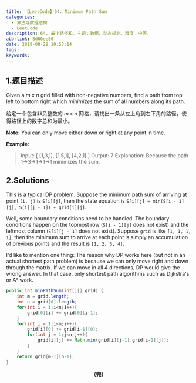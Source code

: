 ```yaml
---
title: 【LeetCode】64. Minimum Path Sum
categories:
  - 算法与数据结构
  - LeetCode
description: 64. 最小路径和。主题：数组、动态规划。难度：中等。
abbrlink: 8d66ee80
date: 2019-08-29 10:53:14
tags:
keywords:
---
```


## 1.题目描述

Given a *m* x *n* grid filled with non-negative numbers, find a path from top left to bottom right which *minimizes* the sum of all numbers along its path.

给定一个包含非负整数的 *m* x *n* 网格，请找出一条从左上角到右下角的路径，使得路径上的数字总和为最小。

**Note:** You can only move either down or right at any point in time.

**Example:**

> Input:
> [
>   [1,3,1],
>   [1,5,1],
>   [4,2,1]
> ]
> Output: 7
> Explanation: Because the path 1→3→1→1→1 minimizes the sum.

## 2.Solutions

This is a typical DP problem. Suppose the minimum path sum of arriving at point `(i, j)` is `S[i][j]`, then the state equation is `S[i][j] = min(S[i - 1][j], S[i][j - 1]) + grid[i][j]`.

Well, some boundary conditions need to be handled. The boundary conditions happen on the topmost row (`S[i - 1][j]` does not exist) and the leftmost column (`S[i][j - 1]` does not exist). Suppose `grid` is like `[1, 1, 1, 1]`, then the minimum sum to arrive at each point is simply an accumulation of previous points and the result is `[1, 2, 3, 4]`.

I'd like to mention one thing: The reason why DP works here (but not in an actual shortest path problem) is because we can only move right and down through the matrix. If we can move in all 4 directions, DP would give the wrong answer. In that case, only shortest path algorithms such as Dijkstra's or A* work.

~~~java
public int minPathSum(int[][] grid) {
    int m = grid.length;
    int n = grid[0].length;
    for(int i = 1;i<n;i++){
        grid[0][i] += grid[0][i-1];
    }
    for(int i = 1;i<m;i++){
        grid[i][0] += grid[i-1][0];
        for(int j = 1;j<n;j++){
            grid[i][j] += Math.min(grid[i][j-1],grid[i-1][j]);
        }
    }
    return grid[m-1][n-1];
}
~~~

<center><font style="font-weight:bold">（完）</font></center>